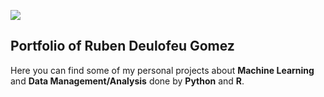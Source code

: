 ![](https://www.publicdomainpictures.net/pictures/100000/velka/tree-1409159715eln.jpg)
## Portfolio of Ruben Deulofeu Gomez 

Here you can find some of my personal projects about **Machine Learning** and **Data Management/Analysis** done by **Python** and **R**.

